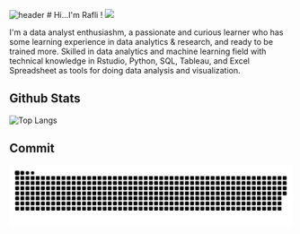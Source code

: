 ![header](https://github.com/RafliRadithya23/Metode-Peramalan-Deret-Waktu/blob/main/github-header-banner.png)
\# Hi...I'm Rafli ! <img src="https://raw.githubusercontent.com/MartinHeinz/MartinHeinz/master/wave.gif" width="30px">

I'm a data analyst enthusiashm, a passionate and curious learner who has some learning experience in data analytics & research, and ready to be trained more. Skilled in data analytics and machine learning field with technical knowledge in Rstudio, Python, SQL, Tableau, and Excel Spreadsheet as tools for doing data analysis and visualization.

## Github Stats
![Top Langs](https://github-readme-stats.vercel.app/api/top-langs/?username=RafliRadithya23&langs_count=8)

## Commit
![snake gif](https://github.com/RafliRadithya23/RafliRadithya23/blob/output/github-snake.svg)
